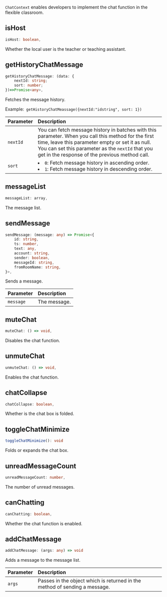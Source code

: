 `ChatContext` enables developers to implement the chat function in the flexible classroom.

## isHost

```typescript
isHost: boolean,
```

Whether the local user is the teacher or teaching assistant.

## getHistoryChatMessage

```typescript
getHistoryChatMessage: (data: {
    nextId: string;
    sort: number;
})=>Promise<any>,
```

Fetches the message history.

Example:` getHistoryChatMeassage({nextId:"idstring", sort: 1})`

| Parameter | Description |
| :------- | :----------------------------------------------------------- |
| `nextId` | You can fetch message history in batches with this parameter. When you call this method for the first time, leave this parameter empty or set it as null. You can set this parameter as the `nextId` that you get in the response of the previous method call. |
| `sort` | <li>`0`: Fetch message history in ascending order.<li>`1`: Fetch message history in descending order. |

## messageList

```typescript
messageList: array,
```
The message list.

## sendMessage

```typescript
sendMessage: (message: any) => Promise<{
    id: string,
    ts: number,
    text: any,
    account: string,
    sender: boolean,
    messageId: string,
    fromRoomName: string,
}>,
```
Sends a message.


| Parameter | Description |
| :-------- | :--------- |
| `message` | The message. |


## muteChat

```typescript
muteChat: () => void,
```
Disables the chat function.

## unmuteChat

```typescript
unmuteChat: () => void,
```

Enables the chat function.

## chatCollapse

```typescript
chatCollapse: boolean,
```

Whether is the chat box is folded.

## toggleChatMinimize

```typescript
toggleChatMinimize(): void
```

Folds or expands the chat box.

## unreadMessageCount

```typescript
unreadMessageCount: number,
```

The number of unread messages.

## canChatting

```typescript
canChatting: boolean,
```

Whether the chat function is enabled.

## addChatMessage

```typescript
addChatMessage: (args: any) => void
```

Adds a message to the message list.

| Parameter | Description |
| :----- | :--------------------------------- |
| `args` | Passes in the object which is returned in the method of sending a message. |